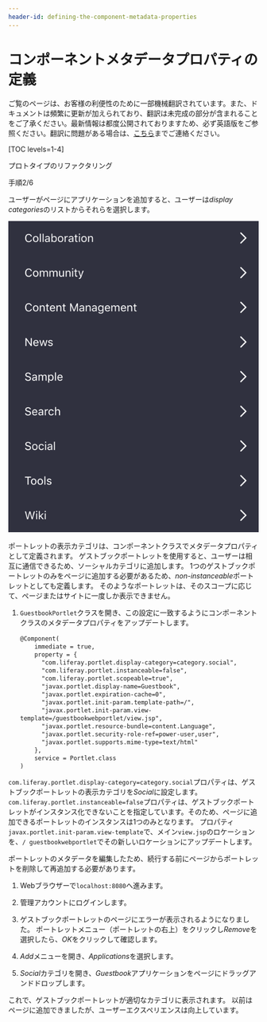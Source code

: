 ```yaml
---
header-id: defining-the-component-metadata-properties
---
```


# コンポーネントメタデータプロパティの定義

<p class="alert alert-info"><span class="wysiwyg-color-blue120">ご覧のページは、お客様の利便性のために一部機械翻訳されています。また、ドキュメントは頻繁に更新が加えられており、翻訳は未完成の部分が含まれることをご了承ください。最新情報は都度公開されておりますため、必ず英語版をご参照ください。翻訳に問題がある場合は、<a href="mailto:support-content-jp@liferay.com">こちら</a>までご連絡ください。</span></p>

[TOC levels=1-4]

<div class="learn-path-step row">
    <p id="stepTitle">プロトタイプのリファクタリング</p><p>手順2/6</p>
</div>

ユーザーがページにアプリケーションを追加すると、ユーザーは*display categories*のリストからそれらを選択します。

![図1：ユーザーは表示カテゴリのリストからアプリケーションを選択します。](../../../images/display-categories.png)

ポートレットの表示カテゴリは、コンポーネントクラスでメタデータプロパティとして定義されます。 ゲストブックポートレットを使用すると、ユーザーは相互に通信できるため、ソーシャルカテゴリに追加します。 1つのゲストブックポートレットのみをページに追加する必要があるため、*non-instanceable*ポートレットとしても定義します。 そのようなポートレットは、そのスコープに応じて、ページまたはサイトに一度しか表示できません。

1.  `GuestbookPortlet`クラスを開き、この設定に一致するようにコンポーネントクラスのメタデータプロパティをアップデートします。
   
        @Component(
            immediate = true,
            property = {
              "com.liferay.portlet.display-category=category.social",
              "com.liferay.portlet.instanceable=false",
              "com.liferay.portlet.scopeable=true",
              "javax.portlet.display-name=Guestbook",
              "javax.portlet.expiration-cache=0",
              "javax.portlet.init-param.template-path=/",
              "javax.portlet.init-param.view-template=/guestbookwebportlet/view.jsp",
              "javax.portlet.resource-bundle=content.Language",
              "javax.portlet.security-role-ref=power-user,user",
              "javax.portlet.supports.mime-type=text/html"
            },
            service = Portlet.class
        )

`com.liferay.portlet.display-category=category.social`プロパティは、ゲストブックポートレットの表示カテゴリを*Social*に設定します。 `com.liferay.portlet.instanceable=false`プロパティは、ゲストブックポートレットがインスタンス化できないことを指定しています。そのため、ページに追加できるポートレットのインスタンスは1つのみとなります。 プロパティ`javax.portlet.init-param.view-template`で、メイン`view.jsp`のロケーションを、`/ guestbookwebportlet`でその新しいロケーションにアップデートします。

ポートレットのメタデータを編集したため、続行する前にページからポートレットを削除して再追加する必要があります。

1.  Webブラウザーで`localhost:8080`へ進みます。

2.  管理アカウントにログインします。

3.  ゲストブックポートレットのページにエラーが表示されるようになりました。 ポートレットメニュー（ポートレットの右上）をクリックし*Remove*を選択したら、*OK*をクリックして確認します。

4.  *Add*メニューを開き、*Applications*を選択します。

5.  *Social*カテゴリを開き、*Guestbook*アプリケーションをページにドラッグアンドドロップします。

これで、ゲストブックポートレットが適切なカテゴリに表示されます。 以前はページに追加できましたが、ユーザーエクスペリエンスは向上しています。
